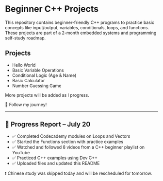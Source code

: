 # Beginner C++ Projects

This repository contains beginner-friendly C++ programs to practice basic concepts like input/output, variables, conditionals, loops, and functions. These projects are part of a 2-month embedded systems and programming self-study roadmap.

## Projects
- Hello World
- Basic Variable Operations
- Conditional Logic (Age & Name)
- Basic Calculator
- Number Guessing Game

More projects will be added as I progress.

🌱 Follow my journey!

---

## 📅 Progress Report – July 20

- ✅ Completed Codecademy modules on Loops and Vectors
- ✅ Started the Functions section with practice examples
- ✅ Watched and followed 8 videos from a C++ beginner playlist on YouTube
- ✅ Practiced C++ examples using Dev C++
- ✅ Uploaded files and updated this README

❗ Chinese study was skipped today and will be rescheduled for tomorrow.


